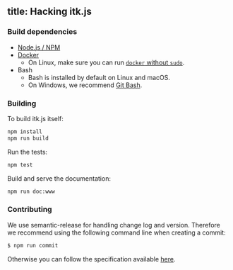 title: Hacking itk.js
---

### Build dependencies

- [Node.js / NPM](https://nodejs.org/en/download/)
- [Docker](https://docs.docker.com/install/)
  * On Linux, make sure you can run [`docker` without `sudo`](https://askubuntu.com/questions/477551/how-can-i-use-docker-without-sudo).
- Bash
  * Bash is installed by default on Linux and macOS.
  * On Windows, we recommend [Git Bash](https://git-scm.com/).

### Building

To build itk.js itself:
```bash
npm install
npm run build
```

Run the tests:
```bash
npm test
```

Build and serve the documentation:
```bash
npm run doc:www
```

### Contributing

We use semantic-release for handling change log and version.
Therefore we recommend using the following command line when
creating a commit:

```sh
$ npm run commit
```

Otherwise you can follow the specification available [here](https://gist.github.com/stephenparish/9941e89d80e2bc58a153).
